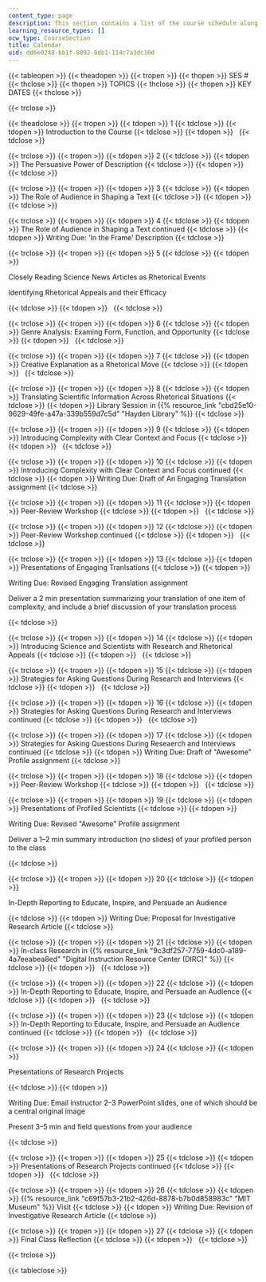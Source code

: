 ```yaml
---
content_type: page
description: This section contains a list of the course schedule along with key dates.
learning_resource_types: []
ocw_type: CourseSection
title: Calendar
uid: dd6e0248-bb1f-8092-8db1-114c7a3dc16d
---
```


{{< tableopen >}}
{{< theadopen >}}
{{< tropen >}}
{{< thopen >}}
SES #
{{< thclose >}}
{{< thopen >}}
TOPICS
{{< thclose >}}
{{< thopen >}}
KEY DATES
{{< thclose >}}

{{< trclose >}}

{{< theadclose >}}
{{< tropen >}}
{{< tdopen >}}
1
{{< tdclose >}}
{{< tdopen >}}
Introduction to the Course
{{< tdclose >}}
{{< tdopen >}}
 
{{< tdclose >}}

{{< trclose >}}
{{< tropen >}}
{{< tdopen >}}
2
{{< tdclose >}}
{{< tdopen >}}
The Persuasive Power of Description
{{< tdclose >}}
{{< tdopen >}}
 
{{< tdclose >}}

{{< trclose >}}
{{< tropen >}}
{{< tdopen >}}
3
{{< tdclose >}}
{{< tdopen >}}
The Role of Audience in Shaping a Text
{{< tdclose >}}
{{< tdopen >}}
 
{{< tdclose >}}

{{< trclose >}}
{{< tropen >}}
{{< tdopen >}}
4
{{< tdclose >}}
{{< tdopen >}}
The Role of Audience in Shaping a Text continued
{{< tdclose >}}
{{< tdopen >}}
Writing Due: 'In the Frame' Description
{{< tdclose >}}

{{< trclose >}}
{{< tropen >}}
{{< tdopen >}}
5
{{< tdclose >}}
{{< tdopen >}}


Closely Reading Science News Articles as Rhetorical Events

Identifying Rhetorical Appeals and their Efficacy


{{< tdclose >}}
{{< tdopen >}}
 
{{< tdclose >}}

{{< trclose >}}
{{< tropen >}}
{{< tdopen >}}
6
{{< tdclose >}}
{{< tdopen >}}
Genre Analysis: Examing Form, Function, and Opportunity
{{< tdclose >}}
{{< tdopen >}}
 
{{< tdclose >}}

{{< trclose >}}
{{< tropen >}}
{{< tdopen >}}
7
{{< tdclose >}}
{{< tdopen >}}
Creative Explanation as a Rhetorical Move
{{< tdclose >}}
{{< tdopen >}}
 
{{< tdclose >}}

{{< trclose >}}
{{< tropen >}}
{{< tdopen >}}
8
{{< tdclose >}}
{{< tdopen >}}
Translating Scientific Information Across Rhetorical Situations
{{< tdclose >}}
{{< tdopen >}}
Library Session in {{% resource_link "cbd25e10-9629-49fe-a47a-339b559d7c5d" "Hayden Library" %}}
{{< tdclose >}}

{{< trclose >}}
{{< tropen >}}
{{< tdopen >}}
9
{{< tdclose >}}
{{< tdopen >}}
Introducing Complexity with Clear Context and Focus
{{< tdclose >}}
{{< tdopen >}}
 
{{< tdclose >}}

{{< trclose >}}
{{< tropen >}}
{{< tdopen >}}
10
{{< tdclose >}}
{{< tdopen >}}
Introducing Complexity with Clear Context and Focus continued
{{< tdclose >}}
{{< tdopen >}}
Writing Due: Draft of An Engaging Translation assignment
{{< tdclose >}}

{{< trclose >}}
{{< tropen >}}
{{< tdopen >}}
11
{{< tdclose >}}
{{< tdopen >}}
Peer-Review Workshop
{{< tdclose >}}
{{< tdopen >}}
 
{{< tdclose >}}

{{< trclose >}}
{{< tropen >}}
{{< tdopen >}}
12
{{< tdclose >}}
{{< tdopen >}}
Peer-Review Workshop continued
{{< tdclose >}}
{{< tdopen >}}
 
{{< tdclose >}}

{{< trclose >}}
{{< tropen >}}
{{< tdopen >}}
13
{{< tdclose >}}
{{< tdopen >}}
Presentations of Engaging Tranlsations
{{< tdclose >}}
{{< tdopen >}}


Writing Due: Revised Engaging Translation assignment

Deliver a 2 min presentation summarizing your translation of one item of complexity, and include a brief discussion of your translation process


{{< tdclose >}}

{{< trclose >}}
{{< tropen >}}
{{< tdopen >}}
14
{{< tdclose >}}
{{< tdopen >}}
Introducing Science and Scientists with Research and Rhetorical Appeals
{{< tdclose >}}
{{< tdopen >}}
 
{{< tdclose >}}

{{< trclose >}}
{{< tropen >}}
{{< tdopen >}}
15
{{< tdclose >}}
{{< tdopen >}}
Strategies for Asking Questions During Research and Interviews
{{< tdclose >}}
{{< tdopen >}}
 
{{< tdclose >}}

{{< trclose >}}
{{< tropen >}}
{{< tdopen >}}
16
{{< tdclose >}}
{{< tdopen >}}
Strategies for Asking Questions During Research and Interviews continued
{{< tdclose >}}
{{< tdopen >}}
 
{{< tdclose >}}

{{< trclose >}}
{{< tropen >}}
{{< tdopen >}}
17
{{< tdclose >}}
{{< tdopen >}}
Strategies for Asking Questions During Reseaerch and Interviews continued
{{< tdclose >}}
{{< tdopen >}}
Writing Due: Draft of "Awesome" Profile assignment
{{< tdclose >}}

{{< trclose >}}
{{< tropen >}}
{{< tdopen >}}
18
{{< tdclose >}}
{{< tdopen >}}
Peer-Review Workshop
{{< tdclose >}}
{{< tdopen >}}
 
{{< tdclose >}}

{{< trclose >}}
{{< tropen >}}
{{< tdopen >}}
19
{{< tdclose >}}
{{< tdopen >}}
Presentations of Profiled Scientists
{{< tdclose >}}
{{< tdopen >}}


Writing Due: Revised "Awesome" Profile assignment

Deliver a 1–2 min summary introduction (no slides) of your profiled person to the class


{{< tdclose >}}

{{< trclose >}}
{{< tropen >}}
{{< tdopen >}}
20
{{< tdclose >}}
{{< tdopen >}}


In-Depth Reporting to Educate, Inspire, and Persuade an Audience


{{< tdclose >}}
{{< tdopen >}}
Writing Due: Proposal for Investigative Research Article
{{< tdclose >}}

{{< trclose >}}
{{< tropen >}}
{{< tdopen >}}
21
{{< tdclose >}}
{{< tdopen >}}
In-class Research in {{% resource_link "9c3df257-7759-4dc0-a189-4a7eeabea8ed" "Digital Instruction Resource Center (DIRC)" %}}
{{< tdclose >}}
{{< tdopen >}}
 
{{< tdclose >}}

{{< trclose >}}
{{< tropen >}}
{{< tdopen >}}
22
{{< tdclose >}}
{{< tdopen >}}
In-Depth Reporting to Educate, Inspire, and Persuade an Audience
{{< tdclose >}}
{{< tdopen >}}
 
{{< tdclose >}}

{{< trclose >}}
{{< tropen >}}
{{< tdopen >}}
23
{{< tdclose >}}
{{< tdopen >}}
In-Depth Reporting to Educate, Inspire, and Persuade an Audience continued
{{< tdclose >}}
{{< tdopen >}}
 
{{< tdclose >}}

{{< trclose >}}
{{< tropen >}}
{{< tdopen >}}
24
{{< tdclose >}}
{{< tdopen >}}


Presentations of Research Projects


{{< tdclose >}}
{{< tdopen >}}


Writing Due: Email instructor 2–3 PowerPoint slides, one of which should be a central original image

Present 3–5 min and field questions from your audience


{{< tdclose >}}

{{< trclose >}}
{{< tropen >}}
{{< tdopen >}}
25
{{< tdclose >}}
{{< tdopen >}}
Presentations of Research Projects continued
{{< tdclose >}}
{{< tdopen >}}
 
{{< tdclose >}}

{{< trclose >}}
{{< tropen >}}
{{< tdopen >}}
26
{{< tdclose >}}
{{< tdopen >}}
{{% resource_link "c69f57b3-21b2-426d-8878-b7b0d858983c" "MIT Museum" %}} Visit
{{< tdclose >}}
{{< tdopen >}}
Writing Due: Revision of Investigative Research Article
{{< tdclose >}}

{{< trclose >}}
{{< tropen >}}
{{< tdopen >}}
27
{{< tdclose >}}
{{< tdopen >}}
Final Class Reflection
{{< tdclose >}}
{{< tdopen >}}
 
{{< tdclose >}}

{{< trclose >}}

{{< tableclose >}}